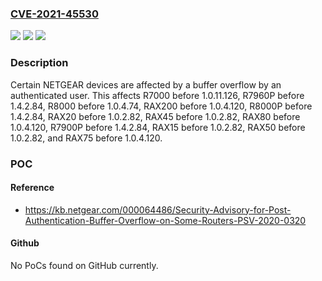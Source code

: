 ### [CVE-2021-45530](https://cve.mitre.org/cgi-bin/cvename.cgi?name=CVE-2021-45530)
![](https://img.shields.io/static/v1?label=Product&message=n%2Fa&color=blue)
![](https://img.shields.io/static/v1?label=Version&message=n%2Fa&color=blue)
![](https://img.shields.io/static/v1?label=Vulnerability&message=n%2Fa&color=brighgreen)

### Description

Certain NETGEAR devices are affected by a buffer overflow by an authenticated user. This affects R7000 before 1.0.11.126, R7960P before 1.4.2.84, R8000 before 1.0.4.74, RAX200 before 1.0.4.120, R8000P before 1.4.2.84, RAX20 before 1.0.2.82, RAX45 before 1.0.2.82, RAX80 before 1.0.4.120, R7900P before 1.4.2.84, RAX15 before 1.0.2.82, RAX50 before 1.0.2.82, and RAX75 before 1.0.4.120.

### POC

#### Reference
- https://kb.netgear.com/000064486/Security-Advisory-for-Post-Authentication-Buffer-Overflow-on-Some-Routers-PSV-2020-0320

#### Github
No PoCs found on GitHub currently.

